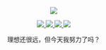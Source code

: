 

<!--
**lihangleo2/lihangleo2** is a ✨ _special_ ✨ repository because its `README.md` (this file) appears on your GitHub profile.
### Hi there 👋
Here are some ideas to get you started:

- 🔭 I’m currently working on ...
- 🌱 I’m currently learning ...
- 👯 I’m looking to collaborate on ...
- 🤔 I’m looking for help with ...
- 💬 Ask me about ...
- 📫 How to reach me: ...
- 😄 Pronouns: ...
- ⚡ Fun fact: ...
-->
<p align="center">
  <a href="https://github.com/lihangleo2">
    <img src="https://github-readme-stats.vercel.app/api?username=lihangleo2&count_private=true&show_icons=true&hide=contribs&include_all_commits=true&theme=vue" />
  </a>
</p>

<p align="center">
  <a href="https://juejin.cn/user/114004941084984/posts">
    <img src="https://img.shields.io/badge/📖%20掘金地址-brightness.svg" />
  </a>
<!--   <a href="https://mp.weixin.qq.com/s/0qPaYe_FCdNL5Vk5miBPww">
    <img src="https://img.shields.io/badge/🚀%20微信公众号-brightness.svg" />
  </a> -->
  <a href="https://blog.csdn.net/leol_2?spm=1000.2115.3001.5343">
    <img src="https://img.shields.io/badge/📖%20CSDN地址-brightness.svg" />
  </a>
  <a href="http://qm.qq.com/cgi-bin/qm/qr?_wv=1027&k=C5RJFvVexskcqccqO1ORpLID9dBxlbIM&authKey=aax93zJjnA2San0TA0VEIc%2BLU9RDtstZ7BD7pz3FPdJRjlOu8%2Ffb%2BDNSX0Cz6hbr&noverify=0&group_code=209010674">
    <img src="https://img.shields.io/badge/🐧%20QQ交流群-brightness.svg" />
  </a>  
  <a href="https://github.com/lihangleo2">
    <img src="https://komarev.com/ghpvc/?username=lihangleo2&color=brightgreen&label=👁%20Views" />
  </a>  
</p>

<p align="center">理想还很远，但今天我努力了吗？</p>
